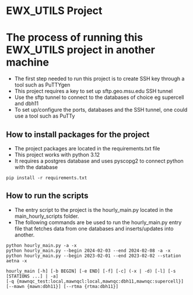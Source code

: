 # EWX_UTILS Project

# The process of running this EWX_UTILS project in another machine
- The first step needed to run this project is to create SSH key through a tool such as PuTTYgen
- This project requires a key to set up sftp.geo.msu.edu SSH tunnel
- Use the sftp tunnel to connect to the databases of choice eg supercell and dbh11
- To set up/configure the ports, databases and the SSH tunnel, one could use a tool such as PuTTy

## How to install packages for the project
- The project packages are located in the requirements.txt file
- This project works with python 3.12
- It requires a postgres database and uses pyscopg2 to connect python with the database

```
pip install -r requirements.txt
```

## How to run the scripts
- The entry script to the project is the hourly_main.py located in the main_hourly_scripts folder.
- The following commands are be used to run the hourly_main.py entry file that fetches data from one databases and inserts/updates into another.
```
python hourly_main.py -a -x
python hourly_main.py --begin 2024-02-03 --end 2024-02-08 -a -x
python hourly_main.py --begin 2023-02-01 --end 2023-02-02 --station aetna -x

hourly_main [-h] [-b BEGIN] [-e END] [-f] [-c] (-x | -d) [-l] [-s [STATIONS ...] | -a]
[-q {mawnqc_test:local,mawnqcl:local,mawnqc:dbh11,mawnqc:supercell}] [--mawn {mawn:dbh11}] [--rtma {rtma:dbh11}]
```







